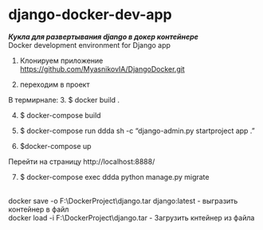 # django-docker-dev-app
***Кукла для развертывания django в докер контейнере***
<br/>
Docker development environment for Django app

1. Клонируем приложение  https://github.com/MyasnikovIA/DjangoDocker.git

2. переходим в проект 

В термирнале:
3. $ docker build  . 

4. $ docker-compose build

5. $ docker-compose run ddda sh -c “django-admin.py startproject app .”

6. $docker-compose up

Перейти на страницу http://localhost:8888/

7. $ docker-compose exec ddda python manage.py migrate



<br/>docker save -o F:\DockerProject\django.tar django:latest  - выгразить контейнер в файл 
<br/>docker load -i F:\DockerProject\django.tar - Загрузить кнтейнер из файла

